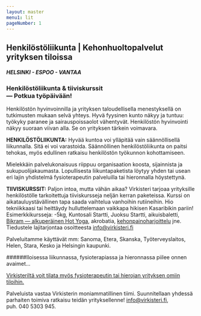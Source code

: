 ```yaml
---
layout: master
menu1: lit
pageNumber: 1
---
```


## Henkilöstöliikunta | Kehonhuoltopalvelut yrityksen tiloissa

##### HELSINKI - ESPOO - VANTAA

### Henkilöstöliikunta & tiiviskurssit<br>&mdash; Potkua työpäivään!
Henkilöstön hyvinvoinnilla ja yrityksen taloudellisella menestyksellä on tutkimusten mukaan selvä yhteys. Hyvä fyysinen kunto näkyy ja tuntuu: työkyky paranee ja sairauspoissaolot vähentyvät. Henkilöstön hyvinvointi näkyy suoraan viivan alla. Se on yrityksen tärkein voimavara.

**HENKILÖSTÖLIIKUNTA:** Hyvää kuntoa voi ylläpitää vain säännöllisellä liikunnalla. Sitä ei voi varastoida. Säännöllinen henkilöstöliikunta on paitsi tehokas, myös edullinen ratkaisu henkilöstön työkunnon kohottamiseen.

Mielekkäin palvelukonaisuus riippuu organisaation koosta, sijainnista ja sukupuolijakaumasta. Lopullisesta liikuntapaketista löytyy yhden tai usean eri lajin yhdistelmä fysioterapeutin palveluilla tai hieronnalla höystettynä. 

**TIIVISKURSSIT:** Paljon intoa, mutta vähän aikaa? Virkisteri tarjoaa yrityksille henkilöstölle tarkoitettuja tiiviskursseja neljän kerran paketeissa. Kurssi on aikatauluystävällinen tapa saada vaihtelua vanhoihin rutiineihin. Hio tekniikkaasi tai heittäydy hulluttelemaan vaikkapa hikisen Kasaribikin pariin! Esimerkkikursseja: -5kg, Kuntosali Startti, Juoksu Startti, aikuisbaletti, [Bikram &mdash; alkuperäinen Hot Yoga](http://lifted.fi/2015/02/22/suorituskykya-tasapainoa-ja-hyvaa-oloa-bikram-joogasta/), akrobatia, [kehonpainoharjoittelu](https://vimeo.com/94644936/) jne. Tiedustele lajitarjontaa osoitteesta  [info@virkisteri.fi](mailto:info@virkisteri.fi)

Palveluitamme käyttävät mm:
Sanoma, Etera, Skanska,
Työterveyslaitos, Helen, Stara, Kesko ja Helsingin kaupunki.

######Iloisessa liikunnassa, fysioterapiassa ja hieronnassa piilee onnen avaimet...

[Virkisteriltä voit tilata myös fysioterapeutin tai hierojan yrityksen omiin tiloihin.](fysioterapia.html)

Palveluista vastaa Virkisterin moniammatillinen tiimi. Suunnitellaan yhdessä parhaiten toimiva ratkaisu teidän yrityksellenne! [info@virkisteri.fi](mailto:info@virkisteri.fi),<br>puh. 040 5303 945.
